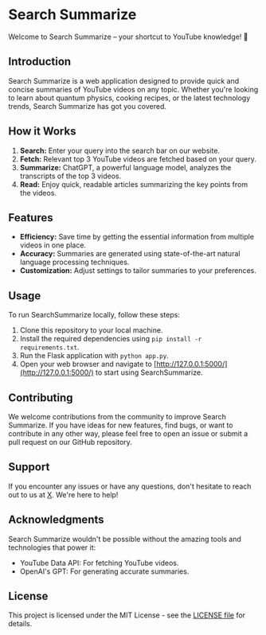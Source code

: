 # Search Summarize

Welcome to Search Summarize – your shortcut to YouTube knowledge! 🚀

## Introduction

Search Summarize is a web application designed to provide quick and concise summaries of YouTube videos on any topic. Whether you're looking to learn about quantum physics, cooking recipes, or the latest technology trends, Search Summarize has got you covered.

## How it Works

1. **Search:** Enter your query into the search bar on our website.
2. **Fetch:** Relevant top 3 YouTube videos are fetched based on your query.
3. **Summarize:** ChatGPT, a powerful language model, analyzes the transcripts of the top 3 videos.
4. **Read:** Enjoy quick, readable articles summarizing the key points from the videos.

## Features

- **Efficiency:** Save time by getting the essential information from multiple videos in one place.
- **Accuracy:** Summaries are generated using state-of-the-art natural language processing techniques.
- **Customization:** Adjust settings to tailor summaries to your preferences.

## Usage
To run SearchSummarize locally, follow these steps:
1. Clone this repository to your local machine.
2. Install the required dependencies using `pip install -r requirements.txt`.
3. Run the Flask application with `python app.py`.
4. Open your web browser and navigate to [http://127.0.0.1:5000/](http://127.0.0.1:5000/) to start using SearchSummarize.

## Contributing

We welcome contributions from the community to improve Search Summarize. If you have ideas for new features, find bugs, or want to contribute in any other way, please feel free to open an issue or submit a pull request on our GitHub repository.

## Support

If you encounter any issues or have any questions, don't hesitate to reach out to us at [X](https://twitter.com/buggycodecorp). We're here to help!

## Acknowledgments

Search Summarize wouldn't be possible without the amazing tools and technologies that power it:

- YouTube Data API: For fetching YouTube videos.
- OpenAI's GPT: For generating accurate summaries.

## License

This project is licensed under the MIT License - see the [LICENSE file](https://github.com/BuggyCodeCompany/SearchSummarize/blob/main/LICENSE.md) for details.
